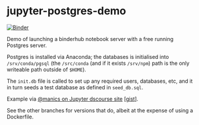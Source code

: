 # jupyter-postgres-demo

[![Binder](https://mybinder.org/badge_logo.svg)](https://mybinder.org/v2/gh/psychemedia/jupyter-postgres-demo/master)

Demo of launching a binderhub notebook server with a free running Postgres server.

Postgres is installed via Anaconda; the databases is initialised into  `/srv/conda/pgsql` (the `/src/conda` (and if it exists `/srv/npm`) path is the only writeable path outside of `$HOME`).

The `init.db` file is called to set up any required users, databases, etc, and it in turn seeds a test database as defined in `seed_db.sql`. 


Example via [@manics on Jupyter dscourse site](https://discourse.jupyter.org/t/running-arbitrary-services-alongside-jupyter-notebooks-in-binderhub/299/10?u=psychemedia) [[gist](https://gist.github.com/manics/e1392b4368cff1b92c362f121215ce84)].

See the other branches for versions that do, albeit at the expense of using a Dockerfile.


